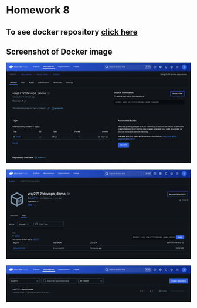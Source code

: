 # Homework 8

## To see docker repository [click here](https://hub.docker.com/repository/docker/vraj2712/devops_demo/general)

## Screenshot of Docker image

![Docker_image_screenshot](https://github.com/vraj-shaileshbhai-patel/-is601_homework8-fall2024-ucid-vp755-/blob/2705545e4d446e582a6e9bf7204eb3dfd4920cb4/Homwork8(1).png)

![Docker_image_screenshot](https://github.com/vraj-shaileshbhai-patel/-is601_homework8-fall2024-ucid-vp755-/blob/5240db642b49ecbe75fe1d6c1c582de3e55be8af/Homework8(3).png)

![Docker_image_screenshot](https://github.com/vraj-shaileshbhai-patel/-is601_homework8-fall2024-ucid-vp755-/blob/2705545e4d446e582a6e9bf7204eb3dfd4920cb4/Homework8(2).png)

